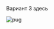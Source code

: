 Вариант 3 здесь




![pug](https://github.com/Denis1k17/-/assets/114667123/e8f87d42-25a2-4255-b9b4-c1a2d774ab1f)
